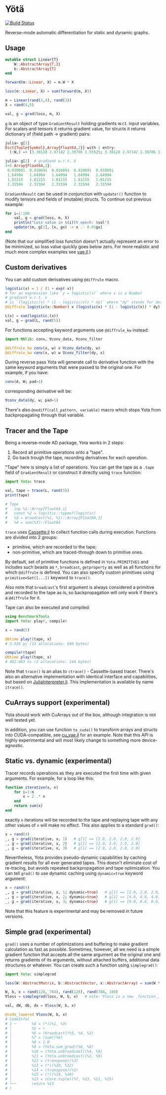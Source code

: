 # Yötä

[![Build Status](https://travis-ci.org/dfdx/Yota.jl.svg?branch=master)](https://travis-ci.org/dfdx/Yota.jl)

Reverse-mode automatic differentiation for static and dynamic graphs.

## Usage

```julia
mutable struct Linear{T}
    W::AbstractArray{T,2}
    b::AbstractArray{T}
end

forward(m::Linear, X) = m.W * X

loss(m::Linear, X) = sum(forward(m, X))

m = Linear(rand(3,4), rand(3))
X = rand(4,5)

val, g = grad(loss, m, X)
```

`g` is an object of type `GradientResult` holding gradients w.r.t. input variables. For scalars
and tensors it returns gradient value, for structs it returns dictionary of
(field path → gradient) pairs:

```julia
julia> g[1]
Dict{Tuple{Symbol},Array{Float64,2}} with 1 entry:
  (:W,) => [3.38128 2.97142 2.39706 1.55525; 3.38128 2.97142 2.39706 1.55525; 3.38128 2.97142 2.39706 1.55525]   # gradient w.r.t. m.W

julia> g[2]  # gradient w.r.t. X
4×5 Array{Float64,2}:
 0.910691  0.910691  0.910691  0.910691  0.910691
 1.64994   1.64994   1.64994   1.64994   1.64994
 1.81215   1.81215   1.81215   1.81215   1.81215
 2.31594   2.31594   2.31594   2.31594   2.31594
```

`GradientResult` can be used in conjunction with `update!()` function to modify tensors and fields of (mutable) structs. To continue out previous example:

```julia
for i=1:100
    val, g = grad(loss, m, X)
    println("Loss value in $(i)th epoch: $val")
    update!(m, g[1], (x, gx) -> x .- 0.01gx)
end
```

(Note that our simplified loss function doesn't actually represent an error to be minimized, so loss value quickly goes below zero. For more realistic and much more complex examples see [vae.jl](https://github.com/dfdx/Yota.jl/blob/master/examples/vae.jl).)

## Custom derivatives

You can add custom derivatives using `@diffrule` macro.

```julia
logistic(x) = 1 / (1 + exp(-x))
# for an expression like `y = logistic(x)` where x is a Number
# gradient w.r.t. x
# is `(logistic(x) * (1 - logistic(x)) * dy)` where "dy" stands for derivative "dL/dy"
@diffrule logistic(x::Number) x (logistic(x) * (1 - logistic(x)) * dy)

L(x) = sum(logistic.(x))
val, g = grad(L, rand(5))
```

For functions accepting keyword arguments use `@diffrule_kw` instead:

```julia
import NNlib: conv, ∇conv_data, ∇conv_filter

@diffrule_kw conv(x, w) x ∇conv_data(dy, w)
@diffrule_kw conv(x, w) w ∇conv_filter(dy, x)
```

During reverse pass Yota will generate call to derivative function with the same keyword arguments that were
passed to the original one. For example, if you have:

```julia
conv(A, W; pad=1)
```

corresponding derivative will be:

```julia
∇conv_data(dy, w; pad=1)
```

There's also `@nodiff(call_pattern, variable)` macro which stops Yota from backpropagating through that variable.

## Tracer and the Tape

Being a reverse-mode AD package, Yota works in 2 steps:

1. Record all primitive operations onto a "tape".
2. Go back trough the tape, recording derivatives for each operation.

"Tape" here is simply a list of operations. You can get the tape as a `.tape` field of `GradientResult` or construct it directly using `trace` function:

```julia
import Yota: trace

val, tape = trace(L, rand(5))
print(tape)

# Tape
#   inp %1::Array{Float64,1}
#   const %2 = logistic::typeof(logistic)
#   %3 = broadcast(%2, %1)::Array{Float64,1}
#   %4 = sum(%3)::Float64
```
`trace` uses [Cassette.jl](https://github.com/jrevels/Cassette.jl) to collect function calls during execution. Functions are divided into 2 groups:

 * primitive, which are recorded to the tape;
 * non-primitive, which are traced-through down to primitive ones.

By default, set of primitive functions is defined in `Yota.PRIMITIVES` and includes such beasts as `*`, `broadcast`, `getproperty` as well as all functions for which `@diffrule` is defined. You can also specify custom primitives using `primitive=Set([...])` keyword to `trace()`.

Also note that `broadcast`'s first argument is always considered a primitive and recorded to the tape as is, so backpropagation will only work if there's a `@diffrule` for it.

Tape can also be executed and compiled:

```julia
using BenchmarkTools
import Yota: play!, compile!

x = rand(5)

@btime play!(tape, x)
# 3.526 μs (13 allocations: 640 bytes)

compile!(tape)
@btime play!(tape, x)
# 492.063 ns (2 allocations: 144 bytes)
```

Note that `trace()` is an alias to `ctrace()` - Cassette-based tracer. There's also an alternative implementation with identical interface and capabilities, but based on [JuliaInterpreter.jl](https://github.com/JuliaDebug/JuliaInterpreter.jl). This implementation is available by name `itrace()`.

## CuArrays support (experimental)

Yota should work with CuArrays out of the box, although integration is not well tested yet.

In addition, you can use function `to_cuda()` to transform arrays and structs into CUDA-compatible, see [cu_vae.jl](https://github.com/dfdx/Yota.jl/blob/master/examples/cu_vae.jl) for an example. Note that this API is highly experimental and will most likely change to something more device-agnostic.


## Static vs. dynamic (experimental)

Tracer records operations as they are executed the first time with given arguments. For example, for a loop like this:

```julia
function iterative(x, n)
    for i=1:n
        x = 2 .* x
    end
    return sum(x)
end
```
exactly `n` iterations will be recorded to the tape and replaying tape with any other values of `n` will make no effect. This also applies to a standard `grad()`:

```julia
x = rand(4)
_, g = grad(iterative, x, 1)   # g[1] == [2.0, 2.0, 2.0, 2.0]
_, g = grad(iterative, x, 2)   # g[1] == [2.0, 2.0, 2.0, 2.0]
_, g = grad(iterative, x, 3)   # g[1] == [2.0, 2.0, 2.0, 2.0]
```

Nevertheless, Yota provides pseudo-dynamic capabilities by caching gradient results for all ever generated tapes. This doesn't eliminate cost of re-tracing, but avoids repeated backpropagation and tape optimization. You can tell `grad()` to use dynamic caching using `dynamic=true` keyword argument:


```julia
x = rand(4)
_, g = grad(iterative, x, 1; dynamic=true)   # g[1] == [2.0, 2.0, 2.0, 2.0]
_, g = grad(iterative, x, 2; dynamic=true)   # g[1] == [4.0, 4.0, 4.0, 4.0]
_, g = grad(iterative, x, 3; dynamic=true)   # g[1] == [8.0, 8.0, 8.0, 8.0]
```

Note that this feature is experimental and may be removed in future versions.


## Simple grad (experimental)

`grad()` uses a number of optimizations and buffering to make gradient calculation as fast as possible. Sometimes, however, all we need is a simple gradient function that accepts all the same argument as the original one and returns gradients of its arguments, without attached buffers, additional data structures or whatever. You can create such a function using `simplegrad()`:

```julia
import Yota: simplegrad

loss(W::AbstractMatrix, b::AbstractVector, x::AbstractArray) = sum(W * x .+ b)

W, b, x = rand(128, 784), rand(128), rand(784, 100)
∇loss = simplegrad(loss, W, b, x)   # note: ∇loss is a new _function_, world age concerns apply

val, dW, db, dx = ∇loss(W, b, x)

@code_lowered ∇loss(W, b, x)
# CodeInfo(
# 1 ─       %4 = (*)(%1, %3)
# │         %5 = +
# │         %6 = (broadcast)(%5, %4, %2)
# │         %7 = (sum)(%6)
# │         %8 = 1.0
# │         %9 = (Yota.sum_grad)(%6, %8)
# │         %10 = (Yota.unbroadcast)(%4, %9)
# │         %11 = (Yota.unbroadcast)(%2, %9)
# │         %12 = (transpose)(%3)
# │         %13 = (*)(%10, %12)
# │         %14 = (transpose)(%1)
# │         %15 = (*)(%14, %10)
# │         %13 = (Core.tuple)(%7, %13, %11, %15)
# └──       return %13
# )
```
